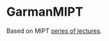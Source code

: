# GarmanMIPT

Based on MIPT [series of lectures](https://youtube.com/playlist?list=PL4_hYwCyhAvZ02qR9Y95R2f3q5Y_x3wu4).
